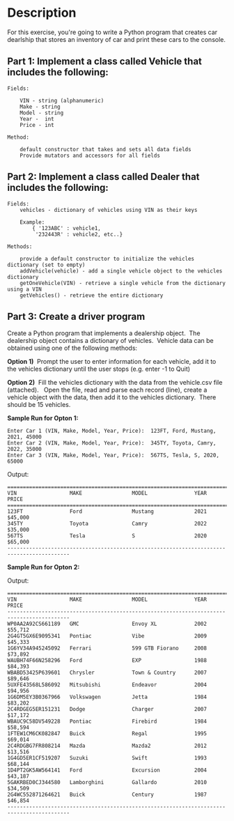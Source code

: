 # Description

For this exercise, you're going to write a Python program that creates car dearlship that stores an inventory of car and print these cars to the console.

## Part 1:  Implement a class called Vehicle that includes the following:
    
    Fields:

        VIN - string (alphanumeric)
        Make - string
        Model - string
        Year -  int
        Price - int
    
    Method:
        
        default constructor that takes and sets all data fields
        Provide mutators and accessors for all fields
    
## Part 2:  Implement a class called Dealer that includes the following:
    
    Fields:
        vehicles - dictionary of vehicles using VIN as their keys
        
        Example:
            { '123ABC' : vehicle1,
             '232443R' : vehicle2, etc..}
            
    Methods:
        
        provide a default constructor to initialize the vehicles dictionary (set to empty)
        addVehicle(vehicle) - add a single vehicle object to the vehicles dictionary
        getOneVehicle(VIN) - retrieve a single vehicle from the dictionary using a VIN
        getVehicles() - retrieve the entire dictionary

## Part 3:  Create a driver program 

Create a Python program that implements a dealership object.  The dealership object contains a dictionary of vehicles.  Vehicle data can be obtained using one of the following methods:

**Option 1)**  Prompt the user to enter information for each vehicle, add it to the vehicles dictionary until the user stops (e.g. enter -1 to Quit)

**Option 2)**  Fill the vehicles dictionary with the data from the vehicle.csv file (attached).   Open the file, read and parse each record (line), create a vehicle object with the data, then add it to the vehicles dictionary.  There should be 15 vehicles.
    
**Sample Run for Opton 1:**
    
    Enter Car 1 (VIN, Make, Model, Year, Price):  123FT, Ford, Mustang, 2021, 45000 
    Enter Car 2 (VIN, Make, Model, Year, Price):  345TY, Toyota, Camry, 2022, 35000 
    Enter Car 3 (VIN, Make, Model, Year, Price):  567TS, Tesla, S, 2020, 65000 
    
Output:
    
    ==========================================================================================
    VIN                 MAKE                MODEL               YEAR                PRICE
    ==========================================================================================
    123FT               Ford                Mustang             2021                $45,000
    345TY               Toyota              Camry               2022                $35,000
    567TS               Tesla               S                   2020                $65,000
    ------------------------------------------------------------------------------------------    

**Sample Run for Opton 2:**

Output:
    
    ==========================================================================================
    VIN                 MAKE                MODEL               YEAR                PRICE
    ------------------------------------------------------------------------------------------
    WP0AA2A92CS661189   GMC                 Envoy XL            2002                $55,712
    2G4GT5GX6E9095341   Pontiac             Vibe                2009                $45,333
    1G6YV34A945245092   Ferrari             599 GTB Fiorano     2008                $73,892
    WAUBH74F66N258296   Ford                EXP                 1988                $84,393
    WBABD53425P639601   Chrysler            Town & Country      2007                $89,646
    5UXFE43568L586092   Mitsubishi          Endeavor            2004                $94,956
    1G6DM5EY3B0367966   Volkswagen          Jetta               1984                $83,202
    2C4RDGEG5ER151231   Dodge               Charger             2007                $17,172
    WBAUC9C58DV549228   Pontiac             Firebird            1984                $58,594
    1FTEW1CM6CK082847   Buick               Regal               1995                $69,014
    2C4RDGBG7FR808214   Mazda               Mazda2              2012                $13,516
    1G4GD5ER1CF519207   Suzuki              Swift               1993                $68,144
    1D4PT2GK5AW564141   Ford                Excursion           2004                $43,187
    5GAKRBED0CJ344580   Lamborghini         Gallardo            2010                $34,509
    2G4WC552871264621   Buick               Century             1987                $46,854
    ------------------------------------------------------------------------------------------
